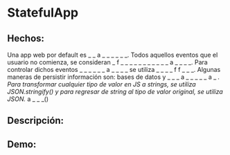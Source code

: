 # StatefulApp
## Hechos:
Una app web por default es _ _ a _ _ _ _ _ _.
Todos aquellos eventos que el usuario no comienza, se consideran _ f _ _ _ _ _   _ _ _ _ _ _ a _ _ _ _.
Para controlar dichos eventos _ _ _ _ _ _ a _ _ _ _ se utiliza _ _ _ _ f f _ _ _.
Algunas maneras de persistir información son: bases de datos y _ _ _ a _ _ _ _ _ a _ _.
Para transformar cualquier tipo de valor en JS a strings, se utiliza JSON.stringify() y para regresar de string al tipo de valor original, se utiliza JSON._ a _ _ _()
## Descripción:

## Demo:
